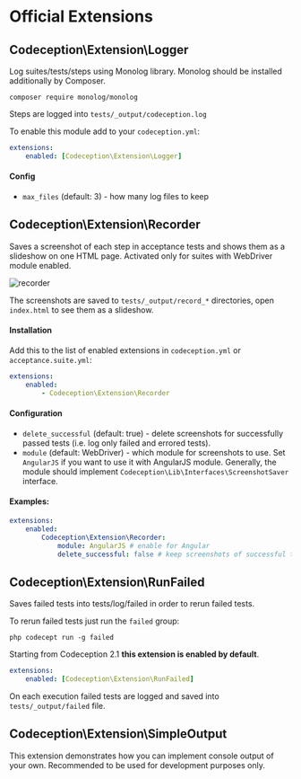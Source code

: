 # Official Extensions

## Codeception\Extension\Logger

Log suites/tests/steps using Monolog library.
Monolog should be installed additionally by Composer.

```
composer require monolog/monolog
```

Steps are logged into `tests/_output/codeception.log`

To enable this module add to your `codeception.yml`:

``` yaml
extensions:
    enabled: [Codeception\Extension\Logger]
```

#### Config

* `max_files` (default: 3) - how many log files to keep




## Codeception\Extension\Recorder

Saves a screenshot of each step in acceptance tests and shows them as a slideshow on one HTML page.
Activated only for suites with WebDriver module enabled.

 ![recorder](http://codeception.com/images/recorder.gif)

The screenshots are saved to `tests/_output/record_*` directories, open `index.html` to see them as a slideshow.

#### Installation

Add this to the list of enabled extensions in `codeception.yml` or `acceptance.suite.yml`:

``` yaml
extensions:
    enabled:
        - Codeception\Extension\Recorder
```

#### Configuration

* `delete_successful` (default: true) - delete screenshots for successfully passed tests  (i.e. log only failed and errored tests).
* `module` (default: WebDriver) - which module for screenshots to use. Set `AngularJS` if you want to use it with AngularJS module. Generally, the module should implement `Codeception\Lib\Interfaces\ScreenshotSaver` interface.


#### Examples:

``` yaml
extensions:
    enabled:
        Codeception\Extension\Recorder:
            module: AngularJS # enable for Angular
            delete_successful: false # keep screenshots of successful tests
```




## Codeception\Extension\RunFailed

Saves failed tests into tests/log/failed in order to rerun failed tests.

To rerun failed tests just run the `failed` group:

```
php codecept run -g failed
```

Starting from Codeception 2.1 **this extension is enabled by default**.

``` yaml
extensions:
    enabled: [Codeception\Extension\RunFailed]
```

On each execution failed tests are logged and saved into `tests/_output/failed` file.



## Codeception\Extension\SimpleOutput

This extension demonstrates how you can implement console output of your own.
Recommended to be used for development purposes only.



